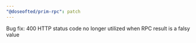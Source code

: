 ```yaml
---
"@doseofted/prim-rpc": patch
---
```


Bug fix: 400 HTTP status code no longer utilized when RPC result is a falsy value
